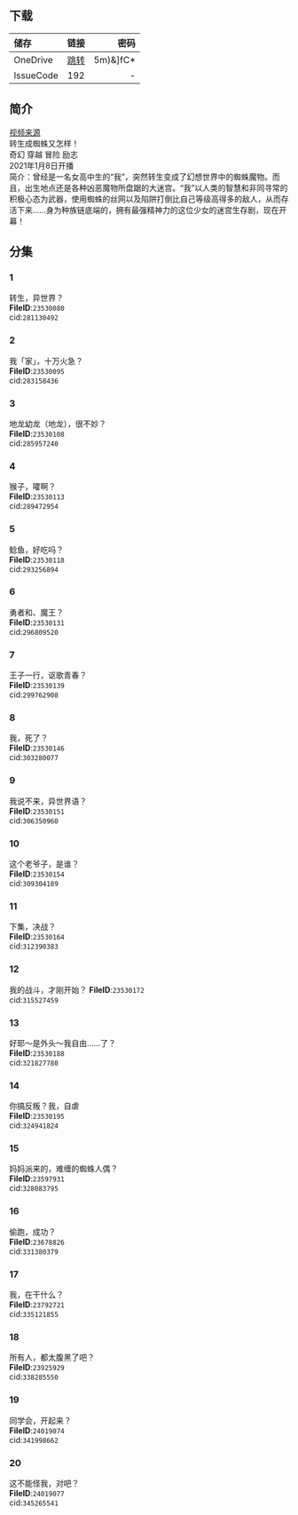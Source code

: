 ## 下载

储存 | 链接 | 密码
:----------- | :-----------: | -----------:
 OneDrive | [跳转](https://xrzcloud-my.sharepoint.com/:f:/g/personal/xrz_xrzyun_ml/EluKkiJzxWZJgCvFHqFWYbEBtP8gkPPAxM5IdyL21sV6PA?e=UfSIV1) | 5m)&]fC*
 IssueCode | 192 | -

## 简介
[视频来源](https://www.bilibili.com/bangumi/media/md28231809/)  
转生成蜘蛛又怎样！  
奇幻 穿越 冒险 励志  
2021年1月8日开播  
简介：曾经是一名女高中生的“我”，突然转生变成了幻想世界中的蜘蛛魔物。而且，出生地点还是各种凶恶魔物所盘踞的大迷宫。“我”以人类的智慧和非同寻常的积极心态为武器，使用蜘蛛的丝网以及陷阱打倒比自己等级高得多的敌人，从而存活下来……身为种族链底端的，拥有最强精神力的这位少女的迷宫生存剧，现在开幕！  
## 分集
### 1
转生，异世界？  
**FileID**:`23530080`  
cid:`281130492`  
### 2
我「家」，十万火急？  
**FileID**:`23530095`  
cid:`283158436`  
### 3
地龙幼龙（地龙），很不妙？  
**FileID**:`23530108`  
cid:`285957240`  
### 4
猴子，嚯啊？  
**FileID**:`23530113`  
cid:`289472954`  
### 5
鲶鱼，好吃吗？  
**FileID**:`23530118`  
cid:`293256894`  
### 6
勇者和、魔王？  
**FileID**:`23530131`  
cid:`296809520`  
### 7
王子一行，讴歌青春？  
**FileID**:`23530139`  
cid:`299762908`  
### 8
我，死了？  
**FileID**:`23530146`  
cid:`303280077`  
### 9
我说不来，异世界语？  
**FileID**:`23530151`  
cid:`306350960`  
### 10
这个老爷子，是谁？  
**FileID**:`23530154`  
cid:`309304189`  
### 11
下集，决战？  
**FileID**:`23530164`  
cid:`312390383`  
### 12
我的战斗，才刚开始？
**FileID**:`23530172`  
cid:`315527459`  
### 13
好耶～是外头～我自由……了？  
**FileID**:`23530188`  
cid:`321827780`  
### 14
你搞反叛？我，自虐  
**FileID**:`23530195`  
cid:`324941824`  
### 15
妈妈派来的，难缠的蜘蛛人偶？  
**FileID**:`23597931`  
cid:`328083795`  
### 16
偷跑，成功？  
**FileID**:`23678826`  
cid:`331380379`  
### 17
我，在干什么？  
**FileID**:`23792721`  
cid:`335121855`  
### 18
所有人，都太腹黑了吧？  
**FileID**:`23925929`  
cid:`338285550`  
### 19
同学会，开起来？  
**FileID**:`24019074`  
cid:`341998662`  
### 20
这不能怪我，对吧？  
**FileID**:`24019077`  
cid:`345265541`  